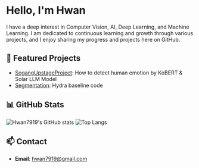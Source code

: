 # Hello, I'm Hwan

I have a deep interest in Computer Vision, AI, Deep Learning, and Machine Learning. I am dedicated to continuous learning and growth through various projects, and I enjoy sharing my progress and projects here on GitHub.

## 🌟 Featured Projects
- [SogangUpstageProject](https://github.com/Hwan7919/SogangUpstageProject): How to detect human emotion by KoBERT & Solar LLM Model
- [Segmentation](https://github.com/Hwan7919/level2-cv-semanticsegmentation-cv-22-lv3): Hydra baseline code

## 📊 GitHub Stats
![Hwan7919's GitHub stats](https://github-readme-stats.vercel.app/api?username=Hwan7919&show_icons=true&theme=radical)
![Top Langs](https://github-readme-stats.vercel.app/api/top-langs/?username=Hwan7919&layout=compact&theme=radical)

## 📫 Contact
- **Email**: [hwan7919@gmail.com](mailto:hwan7919@gmail.com)
